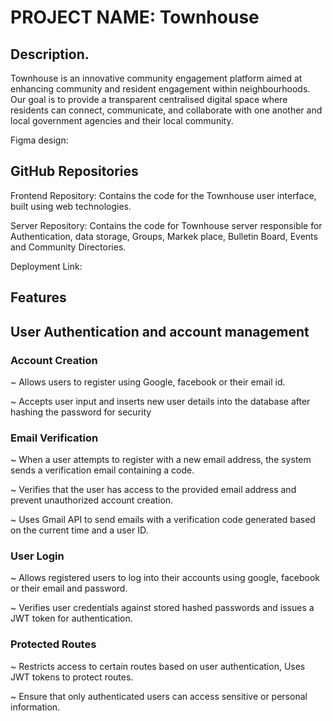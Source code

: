 # PROJECT NAME: Townhouse

## Description.  

Townhouse is an innovative community engagement platform aimed at enhancing community and resident engagement within neighbourhoods. Our goal is to provide a transparent centralised digital space where residents can connect, communicate, and collaborate with one another and local government agencies and their local community.

Figma design: 

## GitHub Repositories
Frontend Repository:  Contains the code for the Townhouse user interface, built using web technologies.

Server Repository: Contains the code for Townhouse server responsible for Authentication, data storage, Groups, Markek place, Bulletin Board, Events and Community Directories.

Deployment Link: 

## Features 

## User Authentication and account management

### Account Creation

~ Allows users to register using Google, facebook or their email id.

~ Accepts user input and inserts new user details into the database after hashing the password for security

### Email Verification

~ When a user attempts to register with a new email address, the system sends a verification email containing a code.

~ Verifies that the user has access to the provided email address and prevent unauthorized account creation.

~ Uses Gmail API to send emails with a verification code generated based on the current time and a user ID.

### User Login

~ Allows registered users to log into their accounts using google, facebook or their email and password.

~ Verifies user credentials against stored hashed passwords and issues a JWT token for authentication.

### Protected Routes

~ Restricts access to certain routes based on user authentication, Uses JWT tokens to protect routes.

~ Ensure that only authenticated users can access sensitive or personal information.
